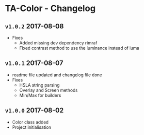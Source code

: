 # TA-Color - Changelog

## `v1.0.2` 2017-08-08
* Fixes
	* Added missing dev dependency rimraf
	* Fixed contrast method to use the luminance instead of luma

## `v1.0.1` 2017-08-07

* readme file updated and changelog file done
* Fixes
	* HSLA string parsing
	* Overlay and Screen methods
	* Min/Max for builders

## `v1.0.0` 2017-08-02

* Color class added
* Project initialisation
